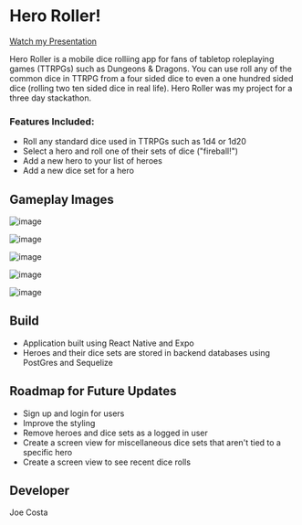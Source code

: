# Hero Roller!

[Watch my Presentation](https://youtu.be/eZB39pdRWU8)

Hero Roller is a mobile dice rolliing app for fans of tabletop roleplaying games (TTRPGs) such as Dungeons & Dragons. You can use roll any of the common dice in TTRPG from a four sided dice to even a one hundred sided dice (rolling two ten sided dice in real life). Hero Roller was my project for a three day stackathon. 

### Features Included:

- Roll any standard dice used in TTRPGs such as 1d4 or 1d20
- Select a hero and roll one of their sets of dice ("fireball!")
- Add a new hero to your list of heroes
- Add a new dice set for a hero

## Gameplay Images

![image](https://user-images.githubusercontent.com/41836862/48361545-bc514080-e66f-11e8-978c-4d450c3d155f.png)

![image](https://user-images.githubusercontent.com/41836862/48361822-531dfd00-e670-11e8-8962-60089d0969da.png)

![image](https://user-images.githubusercontent.com/41836862/48362268-4352e880-e671-11e8-905c-2f3fe5789b14.png)

![image](https://user-images.githubusercontent.com/41836862/48362418-96c53680-e671-11e8-8e89-92d9aff52e55.png)

![image](https://user-images.githubusercontent.com/41836862/48362458-b4929b80-e671-11e8-8a3b-55d6772767e2.png)

## Build

- Application built using React Native and Expo
- Heroes and their dice sets are stored in backend databases using PostGres and Sequelize

## Roadmap for Future Updates

- Sign up and login for users
- Improve the styling
- Remove heroes and dice sets as a logged in user
- Create a screen view for miscellaneous dice sets that aren't tied to a specific hero
- Create a screen view to see recent dice rolls

## Developer

Joe Costa

